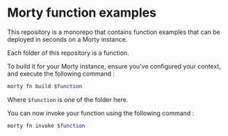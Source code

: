 # Morty function examples

This repository is a monorepo that contains function examples that can be deployed in seconds on a Morty instance.

Each folder of this repository is a function.

To build it for your Morty instance, ensure you've configured your context, and execute the following command :

```bash
morty fn build $function
```

Where `$function` is one of the folder here.

You can now invoke your function using the following command :

```bash
morty fn invoke $function
```
